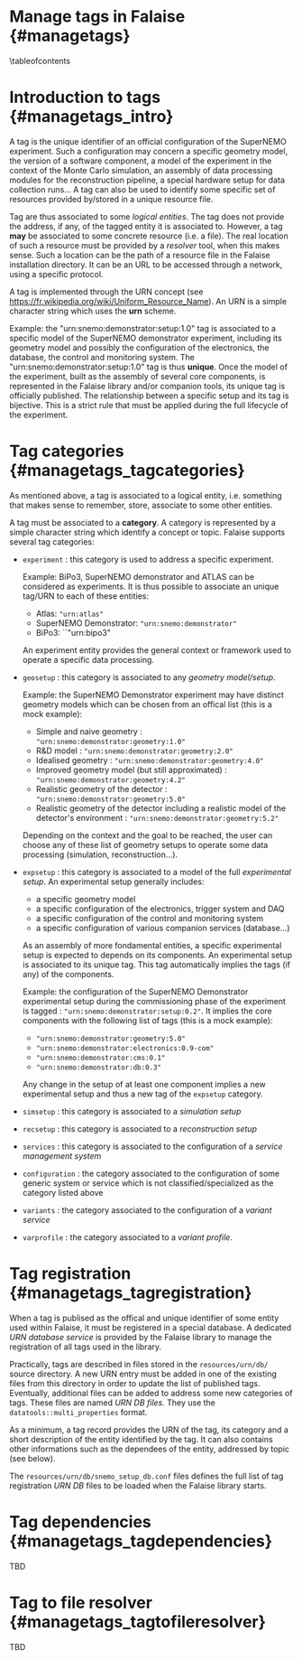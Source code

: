 Manage tags in Falaise   {#managetags}
======================

\tableofcontents


Introduction to tags {#managetags_intro}
====================

A tag  is the unique  identifier of  an official configuration  of the
SuperNEMO  experiment.  Such  a configuration  may concern  a specific
geometry model,  the version of a  software component, a model  of the
experiment in the  context of the Monte Carlo  simulation, an assembly
of data processing modules for  the reconstruction pipeline, a special
hardware setup for data collection runs...   A tag can also be used to
identify some specific set of resources provided by/stored in a unique
resource file.

Tag are  thus associated to  some *logical  entities*. The tag  does not
provide the address, if any, of the tagged entity it is associated to.
However, a tag **may** be associated to some concrete resource (i.e. a
file).  The  real location of  such a resource  must be provided  by a
*resolver* tool, when this makes sense. Such a location can be the path
of a resource file in the Falaise installation directory. It can be an
URL to be accessed through a network, using a specific protocol.

A    tag   is    implemented    through   the    URN   concept    (see
https://fr.wikipedia.org/wiki/Uniform_Resource_Name).   An  URN  is  a
simple character  string which uses  the **urn** scheme.

Example: the "urn:snemo:demonstrator:setup:1.0" tag is associated to a
specific model of the SuperNEMO demonstrator experiment, including its
geometry model and possibly the  configuration of the electronics, the
database,     the    control     and    monitoring     system.     The
"urn:snemo:demonstrator:setup:1.0"  tag is  thus **unique**.  Once the
model  of  the experiment,  built  as  the  assembly of  several  core
components,  is represented  in the  Falaise library  and/or companion
tools,  its  unique  tag  is officially  published.  The  relationship
between a specific  setup and its tag is bijective.   This is a strict
rule that must be applied during the full lifecycle of the experiment.



Tag categories {#managetags_tagcategories}
==============

As mentioned above, a tag is associated to a logical entity, i.e. something that makes sense
to remember, store, associate to some other entities.

A tag must be associated to a **category**. A category is represented by a simple character string which identify
a concept or topic. Falaise supports several tag categories:

* ``experiment`` : this category is used to address a specific experiment.

   Example: BiPo3, SuperNEMO demonstrator and ATLAS can be considered as experiments.
   It is thus possible to associate an unique tag/URN to each of these entities:

   * Atlas: ``"urn:atlas"``
   * SuperNEMO Demonstrator: ``"urn:snemo:demonstrator"``
   * BiPo3: ``"urn:bipo3"

   An experiment entity provides the general context or framework used to operate
   a specific data processing.

* ``geosetup`` : this category is associated to any *geometry model/setup*.

    Example: the SuperNEMO Demonstrator experiment may have distinct
    geometry models which can be chosen from an offical list (this is a mock example):

    * Simple and naive geometry : ``"urn:snemo:demonstrator:geometry:1.0"``
    * R&D model : ``"urn:snemo:demonstrator:geometry:2.0"``
    * Idealised geometry : ``"urn:snemo:demonstrator:geometry:4.0"``
    * Improved geometry	model (but still approximated) : ``"urn:snemo:demonstrator:geometry:4.2"``
    * Realistic geometry of the detector : ``"urn:snemo:demonstrator:geometry:5.0"``
    * Realistic geometry of the detector including a realistic model of the detector's	environment : ``"urn:snemo:demonstrator:geometry:5.2"``

    Depending on the context and the goal to be reached, the user can choose any of these list of geometry setups
    to operate some data processing (simulation, reconstruction...).

* ``expsetup`` : this category is associated to a model of the full *experimental setup*.
    An experimental setup generally includes:

    * a specific geometry model
    * a specific configuration of the electronics, trigger system and DAQ
    * a specific configuration of the control and monitoring system
    * a specific configuration of various companion services (database...)

   As an assembly of more fondamental entities, a specific experimental setup is expected
   to depends on its components. An experimental setup is associated to its unique tag.
   This tag automatically implies the tags (if any) of the components.

   Example: the configuration of the SuperNEMO Demonstrator experimental setup during
   the commissioning phase of the experiment is tagged : ``"urn:snemo:demonstrator:setup:0.2"``.
   It implies the core components with the following list of tags (this is a mock example):

   * ``"urn:snemo:demonstrator:geometry:5.0"``
   * ``"urn:snemo:demonstrator:electronics:0.9-com"``
   * ``"urn:snemo:demonstrator:cms:0.1"``
   * ``"urn:snemo:demonstrator:db:0.3"``

   Any change in the setup of at least one component implies a new experimental setup and thus
   a new tag of the ``expsetup`` category.

* ``simsetup`` : this category is associated to a *simulation setup*
* ``recsetup`` : this category is associated to a *reconstruction setup*
* ``services`` :  this category is associated to the configuration  of a
  *service management system*
* ``configuration`` : the category associated to  the configuration
  of  some   generic  system  or  service which is not classified/specialized as the category listed above
* ``variants`` :  the category associated  to the configuration  of a
  *variant service*
* ``varprofile`` : the category associated  to a *variant  profile*.




Tag registration {#managetags_tagregistration}
================

When a  tag is publised as  the offical and unique  identifier of some
entity  used  within Falaise,  it  must  be  registered in  a  special
database.  A  dedicated *URN  database  service*  is provided  by  the
Falaise library  to manage the  registration of  all tags used  in the
library.

Practically,   tags   are   described   in   files   stored   in   the
``resources/urn/db/`` source directory.  A new URN entry must be added
in one  of the existing files  from this directory in  order to update
the list of published tags.  Eventually, additional files can be added
to address some new categories of  tags. These files are named *URN DB
files*.  They use the ``datatools::multi_properties`` format.

As a minimum, a  tag record provides the URN of  the tag, its category
and a short  description of the entity identified by  the tag.  It can
also contains other informations such  as the dependees of the entity,
addressed by topic (see below).

The  ``resources/urn/db/snemo_setup_db.conf`` files  defines the  full
list of tag registration *URN DB*  files to be loaded when the Falaise
library starts.


Tag dependencies {#managetags_tagdependencies}
================

TBD


Tag to file resolver {#managetags_tagtofileresolver}
====================

TBD
